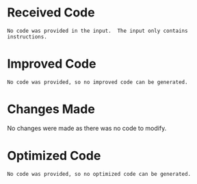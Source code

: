 # Received Code

```
No code was provided in the input.  The input only contains instructions.
```

# Improved Code

```
No code was provided, so no improved code can be generated.
```

# Changes Made

No changes were made as there was no code to modify.


# Optimized Code

```
No code was provided, so no optimized code can be generated.
```
```